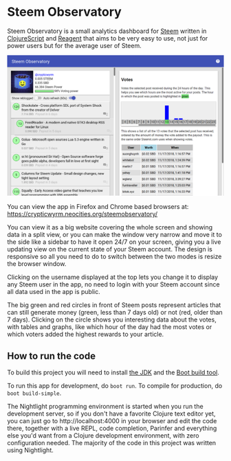 # Steem Observatory

Steem Observatory is a small analytics dashboard for [Steem](https://www.steemit.com) written in [ClojureScript](https://clojurescript.org/) and [Reagent](https://reagent-project.github.io/) that aims to be very easy to use, not just for power users but for the average user of Steem.

![Screenshot](screenshot.png)

You can view the app in Firefox and Chrome based browsers at: https://crypticwyrm.neocities.org/steemobservatory/

You can view it as a big website covering the whole screen and showing data in a split view, or you can make the window very narrow and move it to the side like a sidebar to have it open 24/7 on your screen, giving you a live updating view on the current state of your Steem account. The design is responsive so all you need to do to switch between the two modes is resize the browser window.

Clicking on the username displayed at the top lets you change it to display any Steem user in the app, no need to login with your Steem account since all data used in the app is public.

The big green and red circles in front of Steem posts represent articles that can still generate money (green, less than 7 days old) or not (red, older than 7 days). Clicking on the circle shows you interesting data about the votes, with tables and graphs, like which hour of the day had the most votes or which voters added the highest rewards to your article.

## How to run the code

To build this project you will need to install [the JDK](http://www.oracle.com/technetwork/java/javase/downloads/jdk9-downloads-3848520.html) and the [Boot build tool](http://boot-clj.com/).

To run this app for development, do `boot run`. To compile for production, do `boot build-simple`.

The Nightlight programming environment is started when you run the development server, so if you don't have a favorite Clojure text editor yet, you can just go to http://localhost:4000 in your browser and edit the code there, together with a live REPL, code completion, Parinfer and everything else you'd want from a Clojure development environment, with zero configuration needed. The majority of the code in this project was written using Nightlight.
